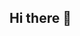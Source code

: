 ## Hi there 👋

<!--
**Jhongarcesbontin/Jhongarcesbontin** is a ✨ _special_ ✨ repository because its `README.md` (this file) appears on your GitHub profile.

Here are some ideas to get you started:

- 🔭 I’m currently working on programming my FRC robot for the 2025 Season
- 🌱 I’m currently learning how to modify Java code for my robot
- 📫 How to reach me: Jgarcesbontin@schools.nyc.gov 
- ⚡ Fun fact: I have over 100 pairs of sneakers
-->
